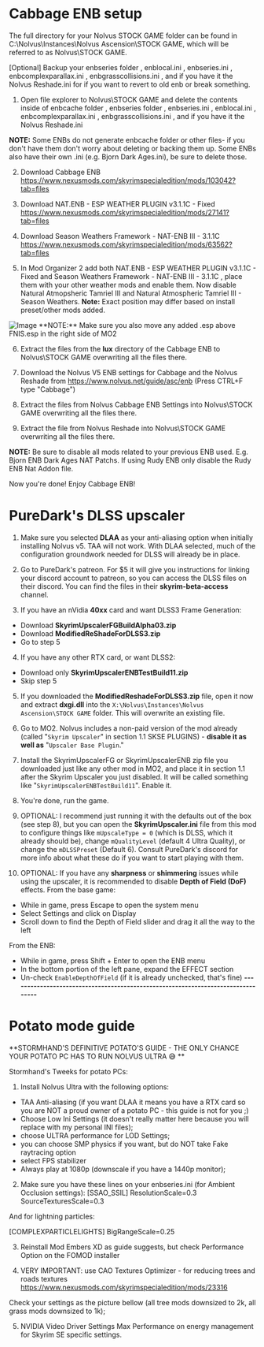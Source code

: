 # Cabbage ENB setup

The full directory for your Nolvus STOCK GAME folder can be found in C:\Nolvus\Instances\Nolvus Ascension\STOCK GAME, which will be referred to as Nolvus\STOCK GAME.

[Optional] Backup your enbseries folder , enblocal.ini , enbseries.ini , enbcomplexparallax.ini , enbgrasscollisions.ini , and if you have it the Nolvus Reshade.ini for if you want to revert to old enb or break something.

1. Open file explorer to Nolvus\STOCK GAME and delete the contents inside of enbcache folder , enbseries folder , enbseries.ini , enblocal.ini , enbcomplexparallax.ini , enbgrasscollisions.ini , and if you have it the Nolvus Reshade.ini

**NOTE:** Some ENBs do not generate enbcache folder or other files- if you don't have them don't worry about deleting or backing them up. Some ENBs also have their own .ini (e.g. Bjorn Dark Ages.ini), be sure to delete those.

2. Download Cabbage ENB https://www.nexusmods.com/skyrimspecialedition/mods/103042?tab=files

3. Download NAT.ENB - ESP WEATHER PLUGIN v3.1.1C - Fixed
https://www.nexusmods.com/skyrimspecialedition/mods/27141?tab=files

4. Download Season Weathers Framework - NAT-ENB III - 3.1.1C https://www.nexusmods.com/skyrimspecialedition/mods/63562?tab=files

5. In Mod Organizer 2 add both NAT.ENB - ESP WEATHER PLUGIN v3.1.1C - Fixed and Season Weathers Framework - NAT-ENB III - 3.1.1C , place them with your other weather mods and enable them. Now disable Natural Atmopsheric Tamriel III and Natural Atmospheric Tamriel III - Season Weathers. **Note:** Exact position may differ based on install preset/other mods added.
<img src="https://media.discordapp.net/attachments/755346172243214376/1190939448293199882/image.png?ex=65ed73cb&amp;is=65dafecb&amp;hm=2740beee6e4f2e994075d9ddb59c6d79d33559098df4ad9ac65d42af1fc043df&amp;=&amp;format=webp&amp;quality=lossless" alt="Image"/>
**NOTE:** Make sure you also move any added .esp above FNIS.esp in the right side of MO2

6. Extract the files from the **lux** directory of the Cabbage ENB to Nolvus\STOCK GAME overwriting all the files there.

7. Download the Nolvus V5 ENB settings for Cabbage and the Nolvus Reshade from https://www.nolvus.net/guide/asc/enb (Press CTRL+F type "Cabbage") 

8. Extract the files from Nolvus Cabbage ENB Settings into Nolvus\STOCK GAME overwriting all the files there.

9. Extract the file from Nolvus Reshade into Nolvus\STOCK GAME overwriting all the files there.

**NOTE:** Be sure to disable all mods related to your previous ENB used. E.g. Bjorn ENB Dark Ages NAT Patchs. If using Rudy ENB only disable the Rudy ENB Nat Addon file.

Now you're done! Enjoy Cabbage ENB!

# PureDark's DLSS upscaler

1. Make sure you selected **DLAA** as your anti-aliasing option when initially installing Nolvus v5. TAA will not work. With DLAA selected, much of the configuration groundwork needed for DLSS will already be in place.

2. Go to PureDark's patreon. For $5 it will give you instructions for linking your discord account to patreon, so you can access the DLSS files on their discord. You can find the files in their **skyrim-beta-access** channel.

3. If you have an nVidia **40xx** card and want DLSS3 Frame Generation:
 * Download **SkyrimUpscalerFGBuildAlpha03.zip**
 * Download **ModifiedReShadeForDLSS3.zip**
 * Go to step 5

4. If you have any other RTX card, or want DLSS2:
 * Download only **SkyrimUpscalerENBTestBuild11.zip**
 * Skip step 5

5. If you downloaded the **ModifiedReshadeForDLSS3.zip** file, open it now and extract **dxgi.dll** into the `X:\Nolvus\Instances\Nolvus Ascension\STOCK GAME` folder. This will overwrite an existing file.

6. Go to MO2. Nolvus includes a non-paid version of the mod already (called "`Skyrim Upscaler`" in section 1.1 SKSE PLUGINS) - **disable it as well as** "`Upscaler Base Plugin`." 

7. Install the SkyrimUpscalerFG or SkyrimUpscalerENB zip file you downloaded just like any other mod in MO2, and place it in section 1.1 after the Skyrim Upscaler you just disabled. It will be called something like "`SkyrimUpscalerENBTestBuild11`". Enable it.

8. You're done, run the game. 

9. OPTIONAL: I recommend just running it with the defaults out of the box (see step 8), but you can open the **SkyrimUpscaler.ini** file from this mod to configure things like `mUpscaleType = 0` (which is DLSS, which it already should be), change `mQualityLevel` (default 4 Ultra Quality), or change the `mDLSSPreset` (Default 6). 
Consult PureDark's discord for more info about what these do if you want to start playing with them.

10. OPTIONAL: If you have any **sharpness** or **shimmering** issues while using the upscaler, it is recommended to disable **Depth of Field (DoF)** effects.
From the base game:
* While in game, press Escape to open the system menu
* Select Settings and click on Display
* Scroll down to find the Depth of Field slider and drag it all the way to the left

From the ENB:
* While in game, press Shift + Enter to open the ENB menu
* In the bottom portion of the left pane, expand the EFFECT section
* Un-check `EnableDepthOfField` (if it is already unchecked, that's fine)
**---------------------------------------------------------------------------------**

# Potato mode guide

**STORMHAND'S DEFINITIVE POTATO'S GUIDE - THE ONLY CHANCE YOUR POTATO PC HAS TO RUN NOLVUS ULTRA 😅 **

Stormhand's Tweeks for potato PCs:

1. Install Nolvus Ultra with the following options:

* TAA Anti-aliasing (if you want DLAA it means you have a RTX card so you are NOT a proud owner of a potato PC - this guide is not for you ;)
* Choose Low Ini Settings (it doesn't really matter here because you will replace with my personal INI files);
* choose ULTRA performance for LOD Settings;
* you can choose SMP physics if you want, but do NOT take Fake raytracing option
* select FPS stabilizer
* Always play at 1080p (downscale if you have a 1440p monitor);

2. Make sure you have these lines on your enbseries.ini (for Ambient Occlusion settings):
[SSAO_SSIL]
ResolutionScale=0.3
SourceTexturesScale=0.3

And for lightning particles:

[COMPLEXPARTICLELIGHTS]
BigRangeScale=0.25

3. Reinstall Mod Embers XD as guide suggests, but check Performance Option on the FOMOD installer

4. VERY IMPORTANT: use CAO Textures Optimizer - for reducing trees and roads textures https://www.nexusmods.com/skyrimspecialedition/mods/23316

Check your settings as the picture bellow (all tree mods downsized to 2k, all grass mods downsized to 1k);

5. NVIDIA Video Driver Settings
Max Performance on energy management for Skyrim SE specific settings.